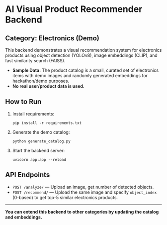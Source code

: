 # AI Visual Product Recommender Backend

## Category: Electronics (Demo)

This backend demonstrates a visual recommendation system for electronics products using object detection (YOLOv8), image embeddings (CLIP), and fast similarity search (FAISS).

- **Sample Data:** The product catalog is a small, curated set of electronics items with demo images and randomly generated embeddings for hackathon/demo purposes.
- **No real user/product data is used.**

## How to Run

1. Install requirements:
   ```
   pip install -r requirements.txt
   ```
2. Generate the demo catalog:
   ```
   python generate_catalog.py
   ```
3. Start the backend server:
   ```
   uvicorn app:app --reload
   ```

## API Endpoints
- `POST /analyze/` — Upload an image, get number of detected objects.
- `POST /recommend/` — Upload the same image and specify `object_index` (0-based) to get top-5 similar electronics products.

---
**You can extend this backend to other categories by updating the catalog and embeddings.** 
